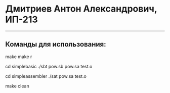 # Дмитриев Антон Александрович, ИП-213
____

## Команды для использования:

make
make r

cd simplebasic
./sbt pow.sb pow.sa test.o

cd simpleassembler
./sat pow.sa test.o

make clean
